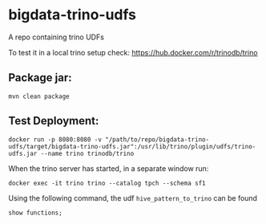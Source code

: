 # bigdata-trino-udfs
A repo containing trino UDFs

To test it in a local trino setup check: https://hub.docker.com/r/trinodb/trino

## Package jar:

    mvn clean package

## Test Deployment:

    docker run -p 8080:8080 -v "/path/to/repo/bigdata-trino-udfs/target/bigdata-trino-udfs.jar":/usr/lib/trino/plugin/udfs/trino-udfs.jar --name trino trinodb/trino

When the trino server has started, in a separate window run:

    docker exec -it trino trino --catalog tpch --schema sf1

Using the following command, the udf `hive_pattern_to_trino` can be found 

    show functions;